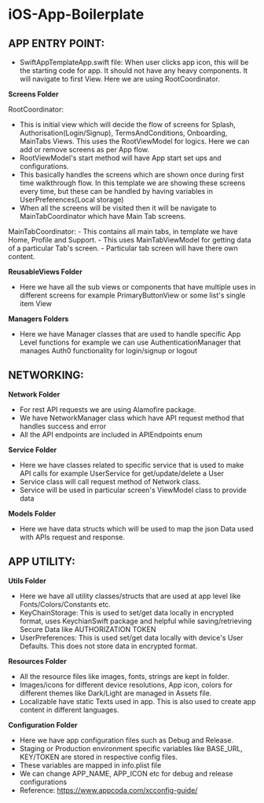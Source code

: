 # iOS-App-Boilerplate

## APP ENTRY POINT:
 - SwiftAppTemplateApp.swift file: When user clicks app icon, this will be the starting code for app. It should not have any heavy components. It will navigate to first View. Here we are using RootCoordinator.
 
 **Screens Folder**
 
  RootCoordinator:
   - This is initial view which will decide the flow of screens for Splash, Authorisation(Login/Signup), TermsAndConditions, Onboarding, MainTabs Views. This uses the RootViewModel for logics. Here we can add or remove screens as per App flow.
   - RootViewModel's start method will have App start set ups and configurations.
   - This basically handles the screens which are shown once during first time walkthrough flow. In this template we are showing these screens every time, but these can be handled by having variables in UserPreferences(Local storage) 
   - When all the screens will be visited then it will be navigate to MainTabCoordinator which have Main Tab screens.
   
   MainTabCoordinator:
    - This contains all main tabs, in template we have Home, Profile and Support.
    - This uses MainTabViewModel for getting data of a particular Tab's screen.
    - Particular tab screen will have there own content.
    
**ReusableViews Folder**
  - Here we have all the sub views or components that have multiple uses in different screens for example PrimaryButtonView or some list's single item View
  
**Managers Folders**
  - Here we have Manager classes that are used to handle specific App Level functions for example we can use AuthenticationManager that manages Auth0 functionality for login/signup or logout 

## NETWORKING:

**Network Folder**
 - For rest API requests we are using Alamofire package. 
 - We have NetworkManager class which have API request method that handles success and error
 - All the API endpoints are included in APIEndpoints enum
 
**Service Folder**
  - Here we have classes related to specific service that is used to make API calls for example UserService for get/update/delete a User
  - Service class will call request method of Network class.
  - Service will be used in particular screen's ViewModel class to provide data
  
**Models Folder**
  - Here we have data structs which will be used to map the json Data used with APIs request and response.
  

## APP UTILITY:
 
 **Utils Folder**
 - Here we have all utility classes/structs that are used at app level like Fonts/Colors/Constants etc.
 - KeyChainStorage: This is used to set/get data locally in encrypted format, uses KeychianSwift package and helpful while saving/retrieving Secure Data like AUTHORIZATION TOKEN
 - UserPreferences: This is used set/get data locally with device's User Defaults. This does not store data in encrypted format.

 **Resources Folder**
 - All the resource files like images, fonts, strings are kept in folder.
 - Images/icons for different device resolutions, App icon, colors for different themes like Dark/Light are managed in Assets file. 
 - Localizable have static Texts used in app. This is also used to create app content in different languages.

 **Configuration Folder**
 - Here we have app configuration files such as Debug and Release.
 - Staging or Production environment specific variables like BASE_URL, KEY/TOKEN are stored in respective config files.
 - These variables are mapped in info.plist file
 - We can change APP_NAME, APP_ICON etc for debug and release configurations
 - Reference: https://www.appcoda.com/xcconfig-guide/

   

